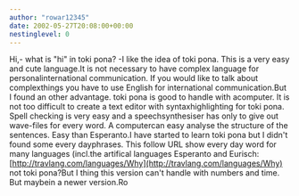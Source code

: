 ```yaml
---
author: "rowar12345"
date: 2002-05-27T20:08:00+00:00
nestinglevel: 0
---
```

Hi,- what is "hi" in toki pona? -I like the idea of toki pona. This is a very easy and cute language.It is not necessary to have complex language for personalinternational communication. If you would like to talk about complexthings you have to use English for international communication.But I found an other advantage. toki pona is good to handle with acomputer. It is not too difficult to create a text editor with syntaxhighlighting for toki pona. Spell checking is very easy and a speechsynthesiser has only to give out wave-files for every word. A computercan easy analyse the structure of the sentences. Easy than Esperanto.I have started to learn toki pona but I didn't found some every dayphrases. This follow URL show every day word for many languages (incl.the artifical languages Esperanto and Eurisch:[http://travlang.com/languages/Why](http://travlang.com/languages/Why) not toki pona?But I thing this version can't handle with numbers and time. But maybein a newer version.Ro